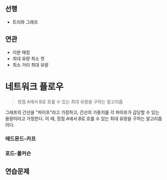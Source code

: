 ## 선행

- 트리와 그래프

## 연관

- 이분 매칭
- 최대 유량 최소 컷
- 최소 거리 최대 유량

# 네트워크 플로우

> 정점 A에서 B로 흐를 수 있는 최대 유량을 구하는 알고리즘

그래프의 간선을 "파이프"라고 가정하고, 간선의 가중치를 각 파이프가 감당할 수 있는 용량이라고 가정한다. 이 때, 정점 $A$에서 $B$로 흐를 수 있는 최대 유량을 구하는 알고리즘이다.

### 애드몬드-카프

### 포드-풀커슨

## 연습문제